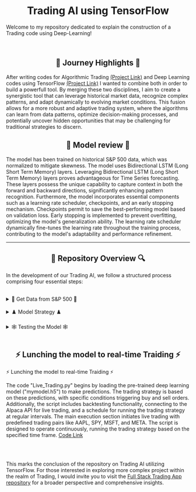 <h1 align="center">Trading AI using TensorFlow</h1>

<p>Welcome to my repository dedicated to explain the construction of a Trading code using Deep-Learning!

</p>



<br>

<h2 align="center">🌅 Journey Highlights 🌅</h2>
<p>
After writing codes for Algorithmic Trading <a href="https://github.com/trystan-geoffre/Algorithmic-Trading">(Project Link)</a> and Deep Learning codes using TensorFlow <a href="https://github.com/trystan-geoffre/Deep-Learning-TensorFlow">(Project Link)</a> I wanted to combine both in order to build a powerfull tool. By merging these two disciplines, I aim to create a synergistic tool that can leverage historical market data, recognize complex patterns, and adapt dynamically to evolving market conditions. This fusion allows for a more robust and adaptive trading system, where the algorithms can learn from data patterns, optimize decision-making processes, and potentially uncover hidden opportunities that may be challenging for traditional strategies to discern.
  

<h2 align ="center">🎯 Model review 🎯 </h2>


 The model has been trained on historical S&P 500 data, which was normalized to mitigate skewness. The model uses Bidirectional LSTM (Long Short Term Memory) layers. Leveraging Bidirectional LSTM (Long Short Term Memory) layers proves advantageous for Time Series forecasting. These layers possess the unique capability to capture context in both the forward and backward directions, significantly enhancing pattern recognition. Furthermore, the model incorporates essential components such as a learning rate scheduler, checkpoints, and an early stopping mechanism. Checkpoints permit to save the best-performing model based on validation loss. Early stopping is implemented to prevent overfitting, optimizing the model's generalization ability. The learning rate scheduler dynamically fine-tunes the learning rate throughout the training process, contributing to the model's adaptability and performance refinement.

---


<h2 align="center">🔎 Repository Overview 🔍</h2>

In the development of our Trading AI, we follow a structured process comprising four essential steps:

<br>

<details>
  <h2 align="center">📜 Get Data from S&P 500 📜</h2>
  
  <summary> 📜 Get Data from S&P 500 📜</summary> 

  <p>
First you must create a file called "config.py" where you will reiseign API_KEY, SECRET_KEY , OAUTH_TOKEN for Alpaca API.

Then use "Get_DataS&P.py". The code utilizes the yfinance library to download historical stock price data for companies listed in the S&P 500 index. The list of S&P 500 tickers is obtained from Wikipedia. The script defines a date range for the last 5 years and creates a directory to store the downloaded data. It then iterates through each S&P 500 company, downloads its historical data using yfinance, and saves it as a CSV file in the specified directory. <a href="https://github.com/trystan-geoffre/Trading-AI-TensorFlow/blob/master/Get_Data-S%26P.py"> Code Link</a>
  </p>
  <br>
</details>

<br>

<details>
  <h2 align="center">♟️ Model Strategy ♟️</h2>
  
  <summary> ♟️ Model Strategy ♟️</summary> 

  <p>
The Python script "Model_Strategy.py" is designed to construct a deep learning model for time series forecasting using historical stock price data from S&P 500 companies. Helper functions are defined for data normalization and creating windowed datasets. The main model function reads historical stock data, normalizes it, and splits it into training and validation sets. Then we define a Bidirectional LSTM model with multiple layers and compil it. The model is trained using windowed datasets, incorporating callbacks such as learning rate scheduling, early stopping, and model checkpointing. The trained model is saved as "mymodel.h5" for future use. Overall, the script showcases the construction of an effective deep learning model for time series forecasting, utilizing advanced features and callbacks for enhanced performance.<a href="https://github.com/trystan-geoffre/Trading-AI-TensorFlow/blob/master/Model_Strategy.py"> Code Link</a>
  </p>
  <br>
</details>

<br>

<details>
  <h2 align="center">🕸️ Testing the Model 🕸️</h2>
  
  <summary> 🕸️ Testing the Model 🕸️</summary> 

  <p>
In the "Test_Model" script, we initiate the process by downloading time series data, performing normalization, and dividing it into distinct training and testing sets. Following this, the pre-trained deep learning model, we saved as "mymodel.h5," is loaded. Subsequently, the model is employed to generate predictions on the test dataset, and these predictions are then denormalized. The evaluation of model performance is conducted through the computation of the Mean Absolute Error (MAE) using NumPy arrays, providing insights into the accuracy of the predictions in comparison to the actual test data. <a href="https://github.com/trystan-geoffre/Trading-AI-TensorFlow/blob/master/Test_Model.py"> Code Link</a>
  </p>
  <br>
</details>

<br>

  <h2 align="center">⚡️ Lunching the model to real-time Traiding ⚡️ </h2>
  
  <summary> ⚡️ Lunching the model to real-time Traiding ⚡️</summary> 
<p>
The code "Live_Trading.py" begins by loading the pre-trained deep learning model ("mymodel.h5") to make predictions. The trading strategy is based on these predictions, with specific conditions triggering buy and sell orders. Additionally, the script includes backtesting functionality, connecting to the Alpaca API for live trading, and a schedule for running the trading strategy at regular intervals. The main execution section initiates live trading with predefined trading pairs like AAPL, SPY, MSFT, and META. The script is designed to operate continuously, running the trading strategy based on the specified time frame. <a href="https://github.com/trystan-geoffre/Trading-AI-TensorFlow/blob/master/Live_Trading.py"> Code Link</a>
  </p>
  <br>
</details>

<br>

This marks the conclusion of the repository on Trading AI utilizing TensorFlow. For those interested in exploring more complex project within the realm of Trading, I would invite you to visit the <a href="https://github.com/trystan-geoffre/Full-Stack-Trading-App">Full Stack Trading App repository</a> for a broader perspective and comprehensive insights.

  
